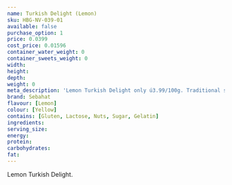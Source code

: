 ```yaml
---
name: Turkish Delight (Lemon)
sku: HBG-NV-039-01
available: false
purchase_option: 1
price: 0.0399
cost_price: 0.01596
container_water_weight: 0
container_sweets_weight: 0
width: 
height: 
depth: 
weight: 0
meta_description: 'Lemon Turkish Delight only ú3.99/100g. Traditional sweets and more at Humbugs Confectionery Store. Specialists in satisfying your sweet tooth!"),"")'
brand: Sebahat
flavour: [Lemon]
colour: [Yellow]
contains: [Gluten, Lactose, Nuts, Sugar, Gelatin]
ingredients: 
serving_size: 
energy: 
protein: 
carbohydrates: 
fat: 
---
```

Lemon Turkish Delight.
